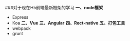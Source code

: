 ###对于现在H5前端最新框架的学习
**一、node框架**
- Express
- Koa
**二、Vue**
**三、Angular**
**四、Rect-native**
**五、打包工具**
- webpack
- grunt